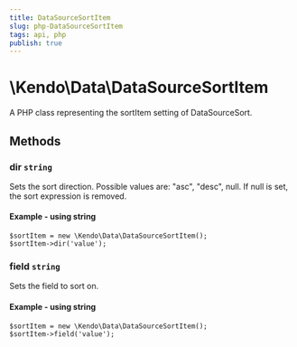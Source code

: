 ```yaml
---
title: DataSourceSortItem
slug: php-DataSourceSortItem
tags: api, php
publish: true
---
```


# \Kendo\Data\DataSourceSortItem

A PHP class representing the sortItem setting of DataSourceSort.


## Methods

### dir `string`

Sets the sort direction. Possible values are: "asc", "desc", null. If null is set, the sort expression is removed.


#### Example - using string
    $sortItem = new \Kendo\Data\DataSourceSortItem();
    $sortItem->dir('value');

### field `string`

Sets the field to sort on.


#### Example - using string
    $sortItem = new \Kendo\Data\DataSourceSortItem();
    $sortItem->field('value');

